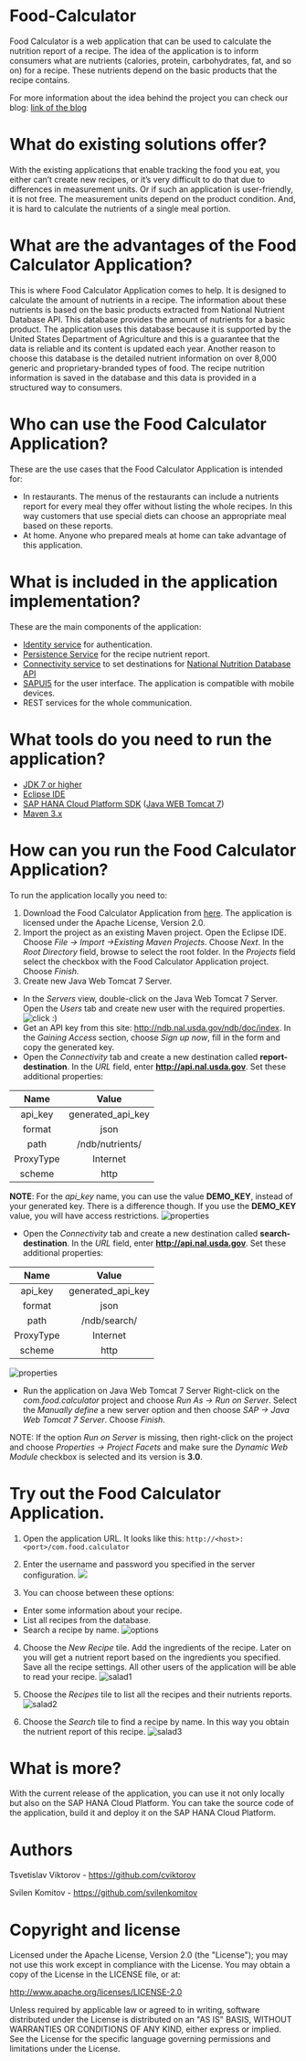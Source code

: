 # Food-Calculator
Food Calculator is а web application that can be used to calculate the nutrition report of a recipe. The idea of the application is to inform consumers what are nutrients (calories, protein, carbohydrates, fat, and so on) for a recipe. These nutrients depend on the basic products that the recipe contains.

For more information about the idea behind the project you can check our blog: [link of the blog](https://www.google.bg/)

# What do existing solutions offer?
With the existing applications that enable tracking the food you eat, you either can’t create new recipes, or it’s very difficult to do that due to differences in measurement units. Or if such an application is user-friendly, it is not free. 
The measurement units depend on the product condition. And, it is hard to calculate the nutrients of a single meal portion.

# What are the advantages of the Food Calculator Application?
This is where Food Calculator Application comes to help. It is designed to calculate the amount of nutrients in a recipe. The information about these nutrients is based on the basic products extracted from National Nutrient Database API. This database provides the amount of nutrients for a basic product. The application uses this database because it is supported by the United States Department of Agriculture and this is a guarantee that the data is reliable and its content is updated each year. Another reason to choose this database is the detailed nutrient information on over 8,000 generic and proprietary-branded types of food. 
The recipe nutrition information is saved in the database and this data is provided in a structured way to consumers.

# Who can use the Food Calculator Application? 
These are the use cases that the Food Calculator Application is intended for:

*	In restaurants. The menus of the restaurants can include a nutrients report for every meal they offer without listing the whole recipes. In this way customers that use special diets can choose an appropriate meal based on these reports.
*	At home. Anyone who prepared meals at home can take advantage of this application.

# What is included in the application implementation?
These are the main components of the application:

*	[Identity service](https://help.hana.ondemand.com/cloud_identity/frameset.htm) for authentication.
*	[Persistence Service](https://help.hana.ondemand.com/help/frameset.htm?e7b3c275bb571014a910b3fb4329cf09.html) for the recipe nutrient report.
*	[Connectivity service](https://help.hana.ondemand.com/help/frameset.htm?e54cc8fbbb571014beb5caaf6aa31280.html) to set destinations for  [National Nutrition Database API](http://ndb.nal.usda.gov/ndb/doc/index)
*	[SAPUI5](https://sapui5.netweaver.ondemand.com/#docs/guide/99ac68a5b1c3416ab5c84c99fefa250d.html) for the user interface.     The application is compatible with mobile devices.
*	REST services for the whole communication.

# What tools do you need to run the application?
*	[JDK 7 or higher](http://www.oracle.com/technetwork/java/javase/downloads/jdk7-downloads-1880260.html)
*	[Eclipse IDE](https://eclipse.org/downloads/)
*	[SAP HANA Cloud Platform SDK](https://help.hana.ondemand.com/help/frameset.htm?7613843c711e1014839a8273b0e91070.html) ([Java WEB Tomcat 7](https://tools.hana.ondemand.com/))
*	[Maven 3.x](https://maven.apache.org/)

# How can you run the Food Calculator Application?
To run the application locally you need to: 

1. Download the Food Calculator Application from [here](https://github.com/svilenkomitov/Food-Calculator).
    The application is licensed under the Apache License, Version 2.0.
2. Import the project as an existing Maven project.
    Open the Eclipse IDE. Choose *File → Import →Existing Maven Projects*. Choose *Next*.
    In the *Root Directory* field, browse to select the root folder. In the *Projects* field select the checkbox with the Food Calculator Application project. Choose *Finish*.
3. Create new Java Web Tomcat 7 Server.

*   In the *Servers* view, double-click on the Java Web Tomcat 7 Server. Open the *Users* tab and create new user with the           required properties. 
    ![click :)](https://cloud.githubusercontent.com/assets/7129907/10973037/6dfc4132-83e4-11e5-8a77-3c8509c6be07.jpg)
*   Get an API key from this site: http://ndb.nal.usda.gov/ndb/doc/index. In the *Gaining Access* section, choose *Sign up          now*, fill in the form and copy the generated key.
*   Open the *Connectivity* tab and create a new destination called **report-destination**. 
    In the *URL* field, enter **http://api.nal.usda.gov**.
    Set these additional properties:


|Name|Value|
|:------------:|:------------:|
|api_key|generated_api_key|
|format|json|
|path|/ndb/nutrients/|
|ProxyType|Internet|
|scheme|http|


**NOTE**: For the *api_key* name, you can use the value **DEMO_KEY**, instead of your generated key. There is a difference though. If you use the **DEMO_KEY** value, you will have access restrictions.
![properties](https://cloud.githubusercontent.com/assets/7129907/10996152/0d028088-848b-11e5-889c-ec93bca62c15.png)
*   Open the *Connectivity* tab and create a new destination called **search-destination**. 
    In the *URL* field, enter **http://api.nal.usda.gov**.
    Set these additional properties:

|Name|Value|
|:-----------:|:------------:|
|api_key|generated_api_key|
|format|json|
|path|/ndb/search/|
|ProxyType|Internet|
|scheme|http| 

![properties](https://cloud.githubusercontent.com/assets/7129907/10996120/d518b2aa-848a-11e5-8a3d-d8deff31a0c2.png)
*   Run the application on Java Web Tomcat 7 Server
    Right-click on the *com.food.calculator* project and choose *Run As → Run on Server*. Select the *Manually define* a new           server option and then choose *SAP → Java Web Tomcat 7 Server*. Choose *Finish*.

NOTE: If the option *Run on Server* is missing, then right-click on the project and choose *Properties → Project Facets*         and make sure the *Dynamic Web Module* checkbox is selected and its version is **3.0**.

# Try out the Food Calculator Application.
1. Open the application URL. It looks like this: ```http://<host>:<port>/com.food.calculator```
2. Enter the username and password you specified in the server configuration.
![](https://cloud.githubusercontent.com/assets/7129907/10973033/6de23b52-83e4-11e5-9e56-13bc15ab8706.jpg)

3. You can choose between these options:

*	Enter some information about your recipe.
*	List all recipes from the database.
*   Search a recipe by name.
![options](https://cloud.githubusercontent.com/assets/7129907/10996387/2e7c70a0-848d-11e5-8969-ecfa0106a9f2.png)

4. Choose the *New Recipe* tile. Add the ingredients of the recipe. Later on you will get a nutrient report based on the ingredients you specified. Save all the recipe settings. All other users of the application will be able to read your recipe.
![salad1](https://cloud.githubusercontent.com/assets/3735031/11435676/beb6ec8c-94e5-11e5-901e-b89328d7d443.jpg)

5. Choose the *Recipes* tile to list all the recipes and their nutrients reports. 
![salad2](https://cloud.githubusercontent.com/assets/3735031/11435678/beb82fde-94e5-11e5-93ee-0f6d7cf06bd8.jpg)

6. Choose the *Search* tile to find a recipe by name. In this way you obtain the nutrient report of this recipe.
![salad3](https://cloud.githubusercontent.com/assets/3735031/11435677/beb7370a-94e5-11e5-8657-7ebc20eeb548.jpg)

# What is more?
With the current release of the application, you can use it not only locally but also on the SAP HANA Cloud Platform. You can take the source code of the application, build it and deploy it on the SAP HANA Cloud Platform. 

# Authors
Tsvetislav Viktorov - https://github.com/cviktorov

Svilen Komitov - https://github.com/svilenkomitov

# Copyright and license
Licensed under the Apache License, Version 2.0 (the "License"); you may not use this work except in compliance with the License. You may obtain a copy of the License in the LICENSE file, or at:

http://www.apache.org/licenses/LICENSE-2.0

Unless required by applicable law or agreed to in writing, software distributed under the License is distributed on an "AS IS" BASIS, WITHOUT WARRANTIES OR CONDITIONS OF ANY KIND, either express or implied. See the License for the specific language governing permissions and limitations under the License.
